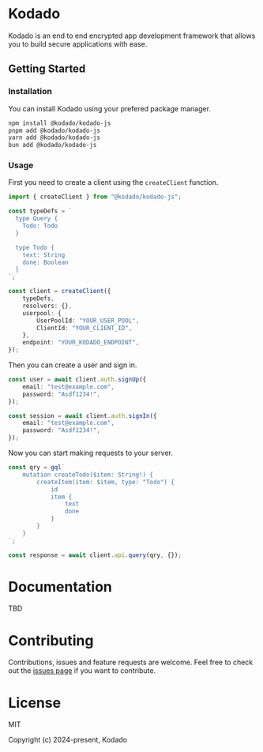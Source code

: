 # Kodado

Kodado is an end to end encrypted app development framework that allows you to build secure applications with ease.

## Getting Started

### Installation

You can install Kodado using your prefered package manager.

```bash
npm install @kodado/kodado-js
pnpm add @kodado/kodado-js
yarn add @kodado/kodado-js
bun add @kodado/kodado-js

```

### Usage

First you need to create a client using the `createClient` function.

```typescript
import { createClient } from "@kodado/kodado-js";

const typeDefs = `
  type Query {
    Todo: Todo
  }

  type Todo {
    text: String
    done: Boolean
  }
`;

const client = createClient({
    typeDefs,
    resolvers: {},
    userpool: {
        UserPoolId: "YOUR_USER_POOL",
        ClientId: "YOUR_CLIENT_ID",
    },
    endpoint: "YOUR_KODADO_ENDPOINT",
});
```

Then you can create a user and sign in.

```typescript
const user = await client.auth.signUp({
    email: "test@example.com",
    password: "Asdf1234!",
});

const session = await client.auth.signIn({
    email: "test@example.com",
    password: "Asdf1234!",
});
```

Now you can start making requests to your server.

```typescript
const qry = gql`
    mutation createTodo($item: String!) {
        createItem(item: $item, type: "Todo") {
            id
            item {
                text
                done
            }
        }
    }
`;

const response = await client.api.query(qry, {});
```

# Documentation

TBD

# Contributing

Contributions, issues and feature requests are welcome. Feel free to check out the [issues page](https://github.com/kodado/kodado-js/issues) if you want to contribute.

# License

MIT

Copyright (c) 2024-present, Kodado

```

```
